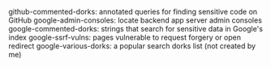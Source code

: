 github-commented-dorks: annotated queries for finding sensitive code on GitHub
google-admin-consoles: locate backend app server admin consoles
google-commented-dorks: strings that search for sensitive data in Google's index
google-ssrf-vulns: pages vulnerable to request forgery or open redirect
google-various-dorks: a popular search dorks list (not created by me)
